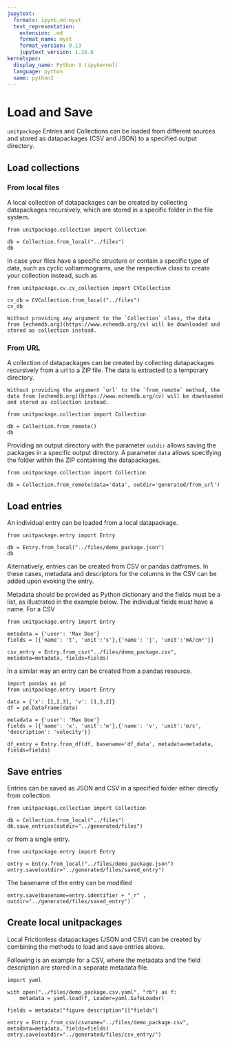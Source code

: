 ```yaml
---
jupytext:
  formats: ipynb,md:myst
  text_representation:
    extension: .md
    format_name: myst
    format_version: 0.13
    jupytext_version: 1.16.6
kernelspec:
  display_name: Python 3 (ipykernel)
  language: python
  name: python3
---
```


# Load and Save

`unitpackage` Entries and Collections can be loaded from different sources and stored as datapackages (CSV and JSON) to a specified output directory.

## Load collections

### From local files

A local collection of datapackages can be created by collecting datapackages recursively, which are stored in a specific folder in the file system.

```{code-cell} ipython3
from unitpackage.collection import Collection

db = Collection.from_local("../files")
db
```

In case your files have a specific structure or contain a specific type of data, such as cyclic voltammograms, use the respective class to create your collection instead, such as

```{code-cell} ipython3
from unitpackage.cv.cv_collection import CVCollection

cv_db = CVCollection.from_local("../files")
cv_db
```

```{note}
Without providing any argument to the `Collection` class, the data from [echemdb.org](https://www.echemdb.org/cv) will be downloaded and stored as collection instead.
```

### From URL

A collection of datapackages can be created by collecting datapackages recursively from a url to a ZIP file. The data is extracted to a temporary directory.

```{note}
Without providing the argument `url` to the `from_remote` method, the data from [echemdb.org](https://www.echemdb.org/cv) will be downloaded and stored as collection instead.
```

```{code-cell} ipython3
from unitpackage.collection import Collection

db = Collection.from_remote()
db
```

Providing an output directory with the parameter `outdir` allows saving the packages in a specific output directory.
A parameter `data` allows specifying the folder within the ZIP containing the datapackages.

```{code-cell} ipython3
from unitpackage.collection import Collection

db = Collection.from_remote(data='data', outdir='generated/from_url')
```

## Load entries

An individual entry can be loaded from a local datapackage.

```{code-cell} ipython3
from unitpackage.entry import Entry

db = Entry.from_local("../files/demo_package.json")
db
```

Alternatively, entries can be created from CSV or pandas datframes.
In these cases, metadata and descriptors for the columns in the CSV can be added upon evoking the entry.

Metadata should be provided as Python dictionary and the fields must be a list, as illustrated in the example below.
The individual fields must have a name.
For a CSV

```{code-cell} ipython3
from unitpackage.entry import Entry

metadata = {'user': 'Max Doe'}
fields = [{'name': 't', 'unit':'s'},{'name': 'j', 'unit':'mA/cm²'}]

csv_entry = Entry.from_csv("../files/demo_package.csv", metadata=metadata, fields=fields)
```

In a similar way an entry can be created from a pandas resource.

```{code-cell} ipython3
import pandas as pd
from unitpackage.entry import Entry

data = {'x': [1,2,3], 'v': [1,3,2]}
df = pd.DataFrame(data)

metadata = {'user': 'Max Doe'}
fields = [{'name': 'x', 'unit':'m'},{'name': 'v', 'unit':'m/s', 'description': 'velocity'}]

df_entry = Entry.from_df(df, basename='df_data', metadata=metadata, fields=fields)
```

## Save entries

Entries can be saved as JSON and CSV in a specified folder either directly from collection

```{code-cell} ipython3
from unitpackage.collection import Collection

db = Collection.from_local("../files")
db.save_entries(outdir="../generated/files")
```

or from a single entry.

```{code-cell} ipython3
from unitpackage.entry import Entry

entry = Entry.from_local("../files/demo_package.json")
entry.save(outdir="../generated/files/saved_entry")
```

The basename of the entry can be modified

```{code-cell} ipython3
entry.save(basename=entry.identifier + "_r" , outdir="../generated/files/saved_entry")
```

## Create local unitpackages

Local Frictionless datapackages (JSON and CSV) can be created by combining the methods to load and save entries above.

Following is an example for a CSV, where the metadata and the field description are stored in a separate metadata file.

```{code-cell} ipython3
import yaml

with open("../files/demo_package.csv.yaml", "rb") as f:
    metadata = yaml.load(f, Loader=yaml.SafeLoader)

fields = metadata["figure description"]["fields"]

entry = Entry.from_csv(csvname="../files/demo_package.csv", metadata=metadata, fields=fields)
entry.save(outdir="../generated/files/csv_entry/")
```

